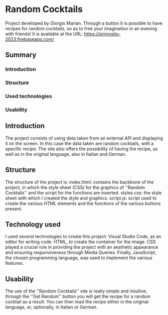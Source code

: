 # Random Cocktails

Project developed by Giorgio Marian.
Through a button it is possible to have recipes for random cocktails, so as to free your imagination in an evening with friends!
It is available at the URL: https://primosito-2023.firebaseapp.com/


## Summary
### Introduction
### Structure
### Used technologies
### Usability


## Introduction

The project consists of using data taken from an external API and displaying it on the screen.
In this case the data taken are random cocktails, with a specific recipe.
The site also offers the possibility of having the recipe, as well as in the original language, also in Italian and German.


## Structure

The structure of the project is:
index.html: contains the backbone of the project, in which the style sheet (CSS) for the graphics of ''Random Cocktails'' and the script for the functions are inserted.
styles.css: the style sheet with which I created the style and graphics.
script.js: script used to create the various HTML elements and the functions of the various buttons present.


## Technology used

I used several technologies to create this project:
Visual Studio Code, as an editor for writing code.
HTML, to create the container for the image.
CSS played a crucial role in providing the project with an aesthetic appearance and ensuring responsiveness through Media Queries.
Finally, JavaScript, the chosen programming language, was used to implement the various features.


## Usability

The use of the ''Random Cocktails'' site is really simple and intuitive, through the ''Get Random'' button you will get the recipe for a random cocktail as a result.
You can then read the recipe either in the original language, or, optionally, in Italian or German.
